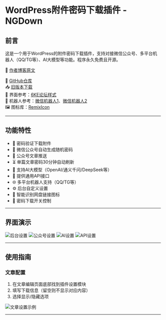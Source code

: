 # WordPress附件密码下载插件 - NGDown

## 前言

这是一个用于WordPress的附件密码下载插件，支持对接微信公众号、多平台机器人（QQ/TG等）、AI大模型等功能。程序永久免费且开源。

🔗 [作者博客原文](https://www.naigou.cn/ngdown) 

🔗 [GitHub仓库](https://github.com/naigoucn/ngdown)  
📥 [旧版本下载](https://www.123684.com/s/uXJuVv-mN4U3)  
🎨 界面参考：[6KE论坛样式](https://6ke.li/forum-post/1048.html)  
🤖 机器人参考：[微信机器人1](http://github.com/wangvsa/wechat-robot)、[微信机器人2](https://github.com/shiheme/wechat-robot-guoqing)  
🖼️ 图标库：[RemixIcon](https://remixicon.com)

---

## 功能特性

- 🔑 密码验证下载附件
- 🤖 微信公众号自动生成随机密码
- 📰 公众号文章推送
- ⏳ 单篇文章密码30分钟自动刷新
- 🧠 支持AI大模型（OpenAI/通义千问/DeepSeek等）
- 🔌 提供通用API接口
- 🌐 多平台机器人支持（QQ/TG等）
- ⚙️ 后台自定义设置
- 📁 智能识别网盘链接图标
- 🚦 密码下载开关控制

---

## 界面演示

![后台设置](https://ttimg.cn/cdn/naigou_cn/2025/02/20250225111059803.png)
![公众号设置](https://ttimg.cn/cdn/naigou_cn/2025/02/20250225111145932.png)
![AI设置](https://ttimg.cn/cdn/naigou_cn/2025/02/20250225111924815.png)
![API设置](https://ttimg.cn/cdn/naigou_cn/2025/02/20250225112358893.png)

---

## 使用指南

### 文章配置

1. 在文章编辑页面底部找到插件设置模块
2. 填写下载信息（留空则不显示对应内容）
3. 选择显示/隐藏选项

![文章设置示例](https://ttimg.cn/cdn/naigou_cn/2025/02/20250225112506405.png)

---
